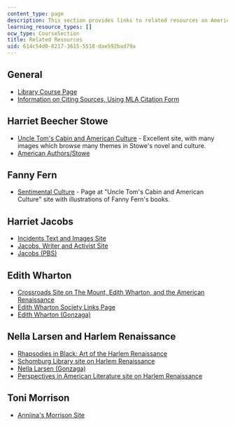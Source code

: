 ```yaml
---
content_type: page
description: This section provides links to related resources on American women authors.
learning_resource_types: []
ocw_type: CourseSection
title: Related Resources
uid: 614c54d0-8217-3615-5518-dae592bad79a
---
```


General
-------

*   [Library Course Page](http://libraries.mit.edu/)
*   [Information on Citing Sources, Using MLA Citation Form](http://libguides.mit.edu/citing)

Harriet Beecher Stowe
---------------------

*   [Uncle Tom's Cabin and American Culture](http://www.iath.virginia.edu/utc/) - Excellent site, with many images which browse many themes in Stowe's novel and culture.
*   [American Authors/Stowe](http://public.wsu.edu/~campbelld/amlit/stowe.htm)

Fanny Fern
----------

*   [Sentimental Culture](http://www.iath.virginia.edu/utc/sentimnt/segall.html) - Page at "Uncle Tom's Cabin and American Culture" site with illustrations of Fanny Fern's books.

Harriet Jacobs
--------------

*   [Incidents Text and Images Site](http://xroads.virginia.edu/~HYPER/JACOBS/hjhome.htm)
*   [Jacobs, Writer and Activist Site](http://appserv.pace.edu/execute/page.cfm?doc_id=20089)
*   [Jacobs (PBS)](http://www.pbs.org/wgbh/aia/part4/4p2923.html)

Edith Wharton
-------------

*   [Crossroads Site on The Mount, Edith Wharton, and the American Renaissance](http://xroads.virginia.edu/~MA01/Davis/wharton/home/home.html)
*   [Edith Wharton Society Links Page](https://public.wsu.edu/~campbelld/wharton/updatearchive.htm)
*   [Edith Wharton (Gonzaga)](http://public.wsu.edu/~campbelld/amlit/wharton.htm)

Nella Larsen and Harlem Renaissance
-----------------------------------

*   [Rhapsodies in Black: Art of the Harlem Renaissance](https://www.warwickartscentre.co.uk/mead-gallery/previous-exhibitions/1997/rhapsodies-in-black-art-of-the-harlem-renaissance/)
*   [Schomburg Library site on Harlem Renaissance](http://www.nypl.org/locations/tid/64/node/29174)
*   [Nella Larsen (Gonzaga)](http://public.wsu.edu/~campbelld/amlit/larsen.html)
*   [Perspectives in American Literature site on Harlem Renaissance](http://www.csustan.edu/english/reuben/pal/chap9/9intro.html)

Toni Morrison
-------------

*   [Anniina's Morrison Site](http://www.luminarium.org/contemporary/tonimorrison/toni.htm)